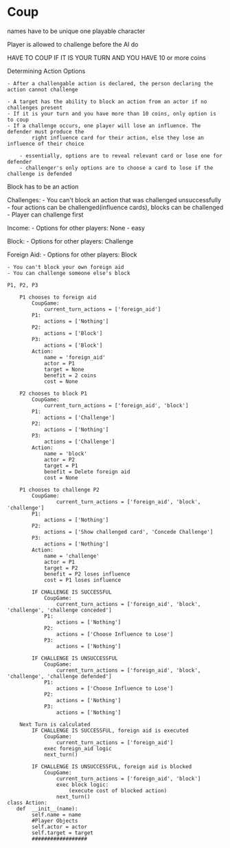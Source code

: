 # Coup
names have to be unique
one playable character

Player is allowed to challenge before the AI do

HAVE TO COUP IF IT IS YOUR TURN AND YOU HAVE 10 or more coins


Determining Action Options

    - After a challengable action is declared, the person declaring the action cannot challenge

    - A target has the ability to block an action from an actor if no challenges present
    - If it is your turn and you have more than 10 coins, only option is to coup
    - If a challenge occurs, one player will lose an influence. The defender must produce the 
            right influence card for their action, else they lose an influence of their choice

        - essentially, options are to reveal relevant card or lose one for defender
        - challenger's only options are to choose a card to lose if the challenge is defended

Block has to be an action

Challenges:
    - You can't block an action that was challenged unsuccessfully
    - four actions can be challenged(influence cards), blocks can be challenged
    - Player can challenge first

Income:
    - Options for other players: None
    - easy

Block:
    - Options for other players: Challenge

Foreign Aid:
    - Options for other players: Block

    - You can't block your own foreign aid
    - You can challenge someone else's block

    P1, P2, P3

        P1 chooses to foreign aid
            CoupGame:
                current_turn_actions = ['foreign_aid']
            P1:
                actions = ['Nothing']
            P2:
                actions = ['Block']
            P3:
                actions = ['Block']
            Action:
                name = 'foreign_aid'
                actor = P1
                target = None
                benefit = 2 coins
                cost = None
        
        P2 chooses to block P1
            CoupGame:
                current_turn_actions = ['foreign_aid', 'block']
            P1:
                actions = ['Challenge']
            P2:
                actions = ['Nothing']
            P3:
                actions = ['Challenge']
            Action:
                name = 'block'
                actor = P2
                target = P1
                benefit = Delete foreign aid
                cost = None
        
        P1 chooses to challenge P2
            CoupGame:
                    current_turn_actions = ['foreign_aid', 'block', 'challenge']
            P1:
                actions = ['Nothing']
            P2:
                actions = ['Show challenged card', 'Concede Challenge']
            P3:
                actions = ['Nothing']
            Action:
                name = 'challenge'
                actor = P1
                target = P2
                benefit = P2 loses influence
                cost = P1 loses influence

            IF CHALLENGE IS SUCCESSFUL
                CoupGame:
                    current_turn_actions = ['foreign_aid', 'block', 'challenge', 'challenge conceded']
                P1:
                    actions = ['Nothing']
                P2:
                    actions = ['Choose Influence to Lose']
                P3:
                    actions = ['Nothing']
            
            IF CHALLENGE IS UNSUCCESSFUL
                CoupGame:
                    current_turn_actions = ['foreign_aid', 'block', 'challenge', 'challenge defended']
                P1:
                    actions = ['Choose Influence to Lose']
                P2:
                    actions = ['Nothing']
                P3:
                    actions = ['Nothing']
        
        Next Turn is calculated
            IF CHALLENGE IS SUCCESSFUL, foreign aid is executed
                CoupGame:
                    current_turn_actions = ['foreign_aid']
                exec foreign_aid logic
                next_turn()

            IF CHALLENGE IS UNSUCCESSFUL, foreign aid is blocked
                CoupGame:
                    current_turn_actions = ['foreign_aid', 'block']
                    exec block logic:
                        (execute cost of blocked action)
                    next_turn()
    class Action:
       def  __init__(name):
            self.name = name
            #Player Objects
            self.actor = actor
            self.target = target
            ##################
            


